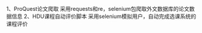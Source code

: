 1、ProQuest论文爬取
  采用requests和re，selenium包爬取外文数据库的论文数据信息
2、HDU课程自动评价脚本
  采用selenium模拟用户，自动完成选课系统的课程评价
